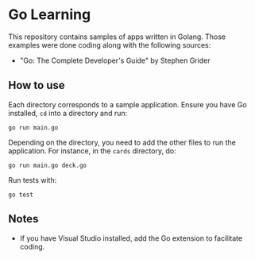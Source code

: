 # Go Learning

This repository contains samples of apps written in Golang. Those examples were done coding along with the following sources:
- "Go: The Complete Developer's Guide" by Stephen Grider 

## How to use
Each directory corresponds to a sample application. Ensure you have Go installed, `cd` into a directory and run:

```
go run main.go
```

Depending on the directory, you need to add the other files to run the application. For instance, in the `cards` directory, do:

```
go run main.go deck.go
```

Run tests with:

```
go test
```

## Notes
- If you have Visual Studio installed, add the Go extension to facilitate coding.
